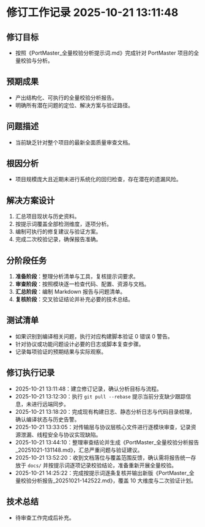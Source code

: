# 修订工作记录 2025-10-21 13:11:48

## 修订目标
- 按照《PortMaster_全量校验分析提示词.md》完成针对 PortMaster 项目的全量校验与分析。

## 预期成果
- 产出结构化、可执行的全量校验分析报告。
- 明确所有潜在问题的定位、解决方案与验证路径。

## 问题描述
- 当前缺乏针对整个项目的最新全面质量审查文档。

## 根因分析
- 项目规模庞大且近期未进行系统化的回归检查，存在潜在的遗漏风险。

## 解决方案设计
1. 汇总项目现状与历史资料。
2. 按提示词覆盖全部检测维度，逐项分析。
3. 编制可执行的修复建议与验证方案。
4. 完成二次校验记录，确保报告准确。

## 分阶段任务
1. **准备阶段**：整理分析清单与工具，复核提示词要求。
2. **审查阶段**：按照模块逐一检查代码、配置、资源与文档。
3. **汇总阶段**：编制 Markdown 报告与问题清单。
4. **复核阶段**：交叉验证结论并补充必要的技术总结。

## 测试清单
- 如果识别到编译相关问题，执行对应构建脚本验证 0 错误 0 警告。
- 针对协议或功能问题设计必要的日志或脚本复查步骤。
- 记录每项验证的预期结果与实际观察。

## 修订执行记录
- 2025-10-21 13:11:48：建立修订记录，确认分析目标与流程。
- 2025-10-21 13:12:30：执行 `git pull --rebase` 提示当前分支缺少跟踪信息，未进行远端同步。
- 2025-10-21 13:18:20：完成现有构建日志、静态分析日志与代码目录梳理，确认编译状态与历史告警。
- 2025-10-21 13:33:05：对传输层与协议层核心文件进行逐模块审查，记录资源泄漏、线程安全与协议实现缺陷。
- 2025-10-21 13:44:10：整理审查结论并生成《PortMaster_全量校验分析报告_20251021-131148.md》，汇总严重问题与验证建议。
- 2025-10-21 13:52:20：收到文档落位与覆盖范围反馈，确认需将报告统一存放于 `docs/` 并按提示词逐项记录校验结论，准备重新开展全量校验。
- 2025-10-21 14:25:22：完成按提示词逐条复核并输出新版《PortMaster_全量校验分析报告_20251021-142522.md》，覆盖 10 大维度与二次验证计划。

## 技术总结
- 待审查工作完成后补充。
